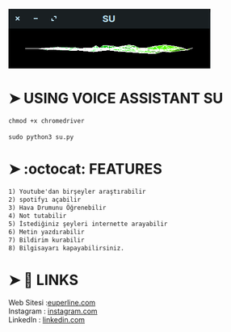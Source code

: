 ![](su.png)
# ➤ USING VOICE ASSISTANT SU
```
chmod +x chromedriver

sudo python3 su.py

```
# ➤ :octocat: FEATURES
```
1) Youtube'dan birşeyler araştırabilir
2) spotifyı açabilir
3) Hava Drumunu Öğrenebilir
4) Not tutabilir
5) İstediğiniz şeyleri internette arayabilir
6) Metin yazdırabilir
7) Bildirim kurabilir
8) Bilgisayarı kapayabilirsiniz.
```
# ➤ :book: LINKS

Web Sitesi :[euperline.com](euperline.com)
</br>
Instagram : [instagram.com](https://www.instagram.com/euperlineofficial/)
</br>
LinkedIn :  [linkedin.com](https://www.linkedin.com/company/euperline/)
